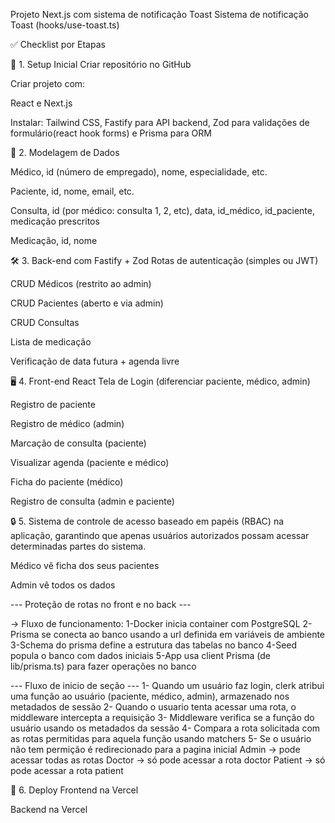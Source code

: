 Projeto Next.js com sistema de notificação Toast
Sistema de notificação Toast (hooks/use-toast.ts)

✅ Checklist por Etapas 

 🔧 1. Setup Inicial Criar repositório no GitHub

Criar projeto com:

React e Next.js

Instalar: Tailwind CSS, Fastify para API backend, Zod para validações de formulário(react hook forms) e Prisma para ORM

👥 2. Modelagem de Dados 

Médico, id (número de empregado), nome, especialidade, etc.

Paciente, id, nome, email, etc.

Consulta, id (por médico: consulta 1, 2, etc), data, id_médico, id_paciente, medicação prescritos

Medicação, id, nome

🛠 3. Back-end com Fastify + Zod Rotas de autenticação (simples ou JWT)

CRUD Médicos (restrito ao admin)

CRUD Pacientes (aberto e via admin)

CRUD Consultas

Lista de medicação

Verificação de data futura + agenda livre

🖥 4. Front-end React Tela de Login (diferenciar paciente, médico, admin)

Registro de paciente

Registro de médico (admin)

Marcação de consulta (paciente)

Visualizar agenda (paciente e médico)

Ficha do paciente (médico)

Registro de consulta (admin e paciente)

🔒 5. Sistema de controle de acesso baseado em papéis (RBAC) na aplicação, garantindo que apenas usuários autorizados possam acessar determinadas partes do sistema.

Médico vê ficha dos seus pacientes

Admin vê todos os dados

--- Proteção de rotas no front e no back ---

-> Fluxo de funcionamento:
1-Docker inicia container com PostgreSQL
2-Prisma se conecta ao banco usando a url definida em variáveis de ambiente
3-Schema do prisma define a estrutura das tabelas no banco
4-Seed popula o banco com dados iniciais
5-App usa client Prisma (de lib/prisma.ts) para fazer operações no banco

--- Fluxo de inicio de seção ---
1- Quando um usuário faz login, clerk atribui uma função ao usuário (paciente, médico, admin), armazenado nos metadados de sessão
2- Quando o usuario tenta acessar uma rota, o middleware intercepta a requisição
3- Middleware verifica se a função do usuário usando os metadados da sessão
4- Compara a rota solicitada com as rotas permitidas para aquela função usando matchers
5- Se o usuário não tem permição é redirecionado para a pagina inicial
    Admin -> pode acessar todas as rotas
    Doctor -> só pode acessar a rota doctor
    Patient -> só pode acessar a rota patient

🚀 6. Deploy Frontend na Vercel

Backend na Vercel 